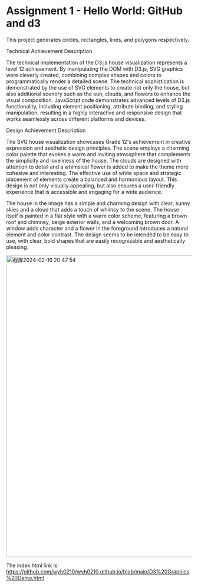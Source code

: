 Assignment 1 - Hello World: GitHub and d3  
===

This project generates circles, rectangles, lines, and polygons respectively. 

Technical Achievement Description

The technical implementation of the D3.js house visualization represents a level 12 achievement. By manipulating the DOM with D3.js, SVG graphics were cleverly created, combining complex shapes and colors to programmatically render a detailed scene. The technical sophistication is demonstrated by the use of SVG elements to create not only the house, but also additional scenery such as the sun, clouds, and flowers to enhance the visual composition. JavaScript code demonstrates advanced levels of D3.js functionality, including element positioning, attribute binding, and styling manipulation, resulting in a highly interactive and responsive design that works seamlessly across different platforms and devices.

Design Achievement Description

The SVG house visualization showcases Grade 12's achievement in creative expression and aesthetic design principles. The scene employs a charming color palette that evokes a warm and inviting atmosphere that complements the simplicity and loveliness of the house. The clouds are designed with attention to detail and a whimsical flower is added to make the theme more cohesive and interesting. The effective use of white space and strategic placement of elements create a balanced and harmonious layout. This design is not only visually appealing, but also ensures a user-friendly experience that is accessible and engaging for a wide audience.

The house in the image has a simple and charming design with clear, sunny skies and a cloud that adds a touch of whimsy to the scene. The house itself is painted in a flat style with a warm color scheme, featuring a brown roof and chimney, beige exterior walls, and a welcoming brown door. A window adds character and a flower in the foreground introduces a natural element and color contrast. The design seems to be intended to be easy to use, with clear, bold shapes that are easily recognizable and aesthetically pleasing.

<img width="819" alt="截屏2024-02-16 20 47 54" src="https://github.com/wyh0210/a1-ghd3/assets/145874479/346f21a1-c82c-4787-b520-a8dd1149c0e4">


The index.html link is: https://github.com/wyh0210/wyh0210.github.io/blob/main/D3%20Graphics%20Demo.html



